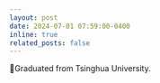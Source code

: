 ```yaml
---
layout: post
date: 2024-07-01 07:59:00-0400
inline: true
related_posts: false
---
```


🎉Graduated from Tsinghua University.
